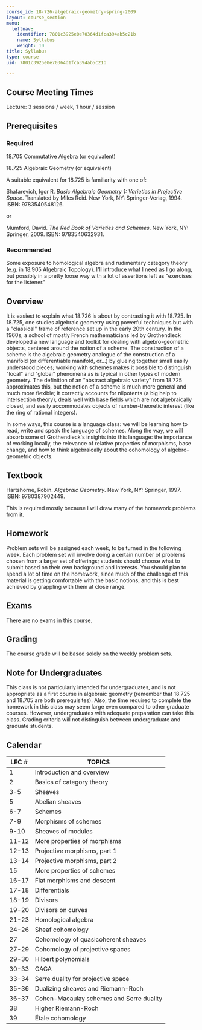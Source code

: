 ```yaml
---
course_id: 18-726-algebraic-geometry-spring-2009
layout: course_section
menu:
  leftnav:
    identifier: 7801c3925e0e70364d1fca394ab5c21b
    name: Syllabus
    weight: 10
title: Syllabus
type: course
uid: 7801c3925e0e70364d1fca394ab5c21b

---
```


Course Meeting Times
--------------------

Lecture: 3 sessions / week, 1 hour / session

Prerequisites
-------------

### Required

18.705 Commutative Algebra (or equivalent)

18.725 Algebraic Geometry (or equivalent)

A suitable equivalent for 18.725 is familiarity with one of:

Shafarevich, Igor R. _Basic Algebraic Geometry 1: Varieties in Projective Space_. Translated by Miles Reid. New York, NY: Springer-Verlag, 1994. ISBN: 9783540548126.

or

Mumford, David. _The Red Book of Varieties and Schemes_. New York, NY: Springer, 2009. ISBN: 9783540632931.

### Recommended

Some exposure to homological algebra and rudimentary category theory (e.g. in 18.905 Algebraic Topology). I'll introduce what I need as I go along, but possibly in a pretty loose way with a lot of assertions left as "exercises for the listener."

Overview
--------

It is easiest to explain what 18.726 is about by contrasting it with 18.725. In 18.725, one studies algebraic geometry using powerful techniques but with a "classical" frame of reference set up in the early 20th century. In the 1960s, a school of mostly French mathematicians led by Grothendieck developed a new language and toolkit for dealing with algebro-geometric objects, centered around the notion of a scheme. The construction of a scheme is the algebraic geometry analogue of the construction of a manifold (or differentiable manifold, or...) by glueing together small easily understood pieces; working with schemes makes it possible to distinguish "local" and "global" phenomena as is typical in other types of modern geometry. The definition of an "abstract algebraic variety" from 18.725 approximates this, but the notion of a scheme is much more general and much more flexible; it correctly accounts for nilpotents (a big help to intersection theory), deals well with base fields which are not algebraically closed, and easily accommodates objects of number-theoretic interest (like the ring of rational integers).

In some ways, this course is a language class: we will be learning how to read, write and speak the language of schemes. Along the way, we will absorb some of Grothendieck's insights into this language: the importance of working locally, the relevance of relative properties of morphisms, base change, and how to think algebraically about the cohomology of algebro-geometric objects.

Textbook
--------

Hartshorne, Robin. _Algebraic Geometry_. New York, NY: Springer, 1997. ISBN: 9780387902449.

This is required mostly because I will draw many of the homework problems from it.

Homework
--------

Problem sets will be assigned each week, to be turned in the following week. Each problem set will involve doing a certain number of problems chosen from a larger set of offerings; students should choose what to submit based on their own background and interests. You should plan to spend a lot of time on the homework, since much of the challenge of this material is getting comfortable with the basic notions, and this is best achieved by grappling with them at close range.

Exams
-----

There are no exams in this course.

Grading
-------

The course grade will be based solely on the weekly problem sets.

Note for Undergraduates
-----------------------

This class is not particularly intended for undergraduates, and is not appropriate as a first course in algebraic geometry (remember that 18.725 and 18.705 are both prerequisites). Also, the time required to complete the homework in this class may seem large even compared to other graduate courses. However, undergraduates with adequate preparation can take this class. Grading criteria will not distinguish between undergraduate and graduate students.

Calendar
--------

| LEC # | TOPICS |
| --- | --- |
| 1 | Introduction and overview |
| 2 | Basics of category theory |
| 3-5 | Sheaves |
| 5 | Abelian sheaves |
| 6-7 | Schemes |
| 7-9 | Morphisms of schemes |
| 9-10 | Sheaves of modules |
| 11-12 | More properties of morphisms |
| 12-13 | Projective morphisms, part 1 |
| 13-14 | Projective morphisms, part 2 |
| 15 | More properties of schemes |
| 16-17 | Flat morphisms and descent |
| 17-18 | Differentials |
| 18-19 | Divisors |
| 19-20 | Divisors on curves |
| 21-23 | Homological algebra |
| 24-26 | Sheaf cohomology |
| 27 | Cohomology of quasicoherent sheaves |
| 27-29 | Cohomology of projective spaces |
| 29-30 | Hilbert polynomials |
| 30-33 | GAGA |
| 33-34 | Serre duality for projective space |
| 35-36 | Dualizing sheaves and Riemann-Roch |
| 36-37 | Cohen-Macaulay schemes and Serre duality |
| 38 | Higher Riemann-Roch |
| 39 | Étale cohomology
